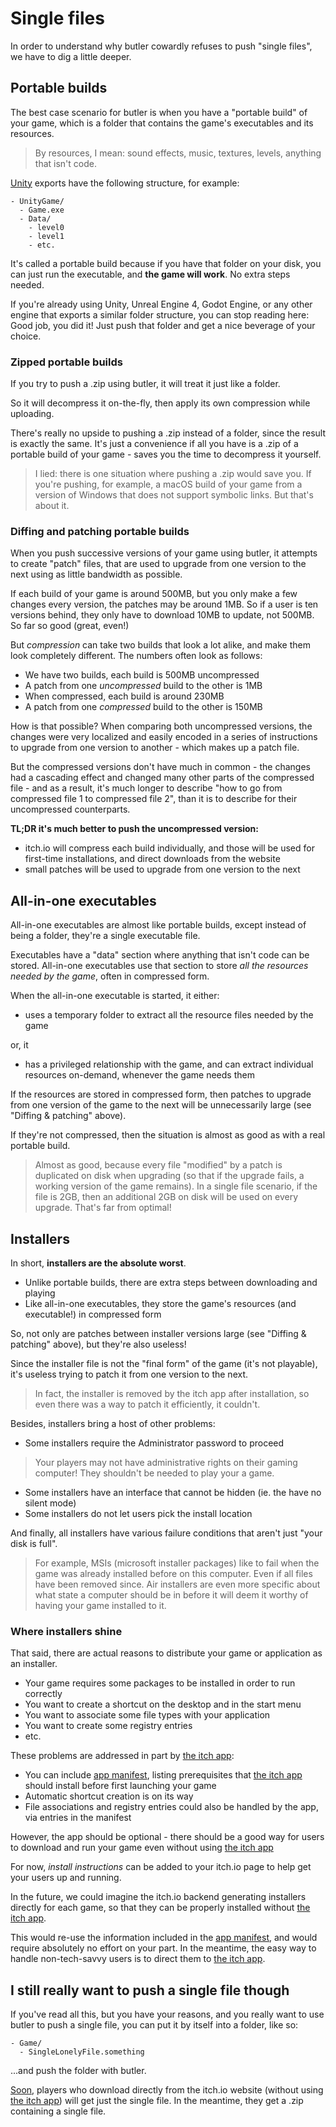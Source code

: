 
# Single files

In order to understand why butler cowardly refuses to push "single files", we have to dig a little deeper.

## Portable builds

The best case scenario for butler is when you have a "portable build"
of your game, which is a folder that contains the game's executables
and its resources.

> By resources, I mean: sound effects, music, textures, levels, anything that isn't code.

[Unity](https://unity3d.com/) exports have the following structure, for example:

```
- UnityGame/
  - Game.exe
  - Data/
    - level0
    - level1
    - etc.
```

It's called a portable build because if you have that folder on your disk, you can just run the executable, and **the game will work**. No extra steps needed.

If you're already using Unity, Unreal Engine 4, Godot Engine, or any other engine that exports a similar folder structure, you can stop reading here: Good job, you did it! Just push that folder and get a nice beverage of your choice.

### Zipped portable builds

If you try to push a .zip using butler, it will treat it just like a folder.

So it will decompress it on-the-fly, then apply its own compression while uploading.

There's really no upside to pushing a .zip instead of a folder, since the result is
exactly the same. It's just a convenience if all you have is a .zip of a portable build
of your game - saves you the time to decompress it yourself.

> I lied: there is one situation where pushing a .zip would save you. If you're pushing,
for example, a macOS build of your game from a version of Windows that does not support
symbolic links. But that's about it.

### Diffing and patching portable builds

When you push successive versions of your game using butler, it attempts to create "patch"
files, that are used to upgrade from one version to the next using as little bandwidth
as possible.

If each build of your game is around 500MB, but you only make a few changes every version,
the patches may be around 1MB. So if a user is ten versions behind, they only have to download
10MB to update, not 500MB. So far so good (great, even!)

But *compression* can take two builds that look a lot alike, and make them look completely
different. The numbers often look as follows:

  * We have two builds, each build is 500MB uncompressed
  * A patch from one *uncompressed* build to the other is 1MB
  * When compressed, each build is around 230MB
  * A patch from one *compressed* build to the other is 150MB

How is that possible? When comparing both uncompressed versions, the changes were very
localized and easily encoded in a series of instructions to upgrade from one version to another - which makes up a patch file.

But the compressed versions don't have much in common - the changes had a cascading effect
and changed many other parts of the compressed file - and as a result, it's much longer to
describe "how to go from compressed file 1 to compressed file 2", than it is to describe
for their uncompressed counterparts.

**TL;DR it's much better to push the uncompressed version:**

  * itch.io will compress each build individually, and those will be used for first-time installations, and direct downloads from the website
  * small patches will be used to upgrade from one version to the next

## All-in-one executables

All-in-one executables are almost like portable builds, except instead of being a folder,
they're a single executable file.

Executables have a "data" section where anything that isn't code can be stored. All-in-one executables
use that section to store *all the resources needed by the game*, often in compressed form.

When the all-in-one executable is started, it either:

  * uses a temporary folder to extract all the resource files needed by the game

or, it

  * has a privileged relationship with the game, and can extract individual resources on-demand, whenever the game needs them

If the resources are stored in compressed form, then patches to
upgrade from one version of the game to the next will be
unnecessarily large (see "Diffing & patching" above).

If they're not compressed, then the situation is almost as good
as with a real portable build.

> Almost as good, because every file "modified" by a patch
> is duplicated on disk when upgrading (so that if the upgrade
> fails, a working version of the game remains). In a single
> file scenario, if the file is 2GB, then an additional 2GB
> on disk will be used on every upgrade. That's far from optimal!

## Installers

In short, **installers are the absolute worst**.

  * Unlike portable builds, there are extra steps between downloading and playing
  * Like all-in-one executables, they store the game's resources (and executable!) in compressed form

So, not only are patches between installer versions large (see 
"Diffing & patching" above), but they're also useless!

Since the installer file is not the "final form" of the game
(it's not playable), it's useless trying to patch it from one
version to the next.

> In fact, the installer is removed by the itch app after installation, so even there was a way to patch it efficiently, it couldn't.

Besides, installers bring a host of other problems:

  * Some installers require the Administrator password to proceed

> Your players may not have administrative rights on their
gaming computer! They shouldn't be needed to play your a game.

  * Some installers have an interface that cannot be hidden (ie. the have no silent mode)
  * Some installers do not let users pick the install location

And finally, all installers have various failure conditions that
aren't just "your disk is full".

> For example, MSIs (microsoft installer packages) like to fail
when the game was already installed before on this computer. Even if all files have been removed since. Air installers are even more specific about what state a computer should be in before it will deem it worthy of having your game installed to it.

### Where installers shine

That said, there are actual reasons to distribute your game or application as an installer.

  * Your game requires some packages to be installed in order to run correctly
  * You want to create a shortcut on the desktop and in the start menu
  * You want to associate some file types with your application
  * You want to create some registry entries
  * etc.

These problems are addressed in part by [the itch app][]:

  * You can include [app manifest][], listing prerequisites that [the itch app][] should install before first launching your game
  * Automatic shortcut creation is on its way
  * File associations and registry entries could also be handled by the app, via entries in the manifest

[the itch app]: https://itch.io/app
[app manifest]: https://itch.io/docs/itch/integrating/manifest.html

However, the app should be optional - there should be a good way
for users to download and run your game even without using [the itch app][]

For now, *install instructions* can be added to your itch.io page
to help get your users up and running.

In the future, we could imagine the itch.io backend generating installers directly for each game, so that they can be properly installed without [the itch app][].

This would re-use the information included in the [app manifest][], and would require absolutely no effort on your part. In the meantime, the easy way to handle non-tech-savvy users is to direct
them to [the itch app][].

## I still really want to push a single file though

If you've read all this, but you have your reasons, and you really
want to use butler to push a single file, you can put it by itself
into a folder, like so:

```
- Game/
  - SingleLonelyFile.something
```

...and push the folder with butler.

[Soon](https://github.com/itchio/butler/issues/58#issuecomment-284766521), players who download directly from the itch.io website (without using [the itch app][]) will get just the single file. In the meantime, they get a .zip containing a single file.
